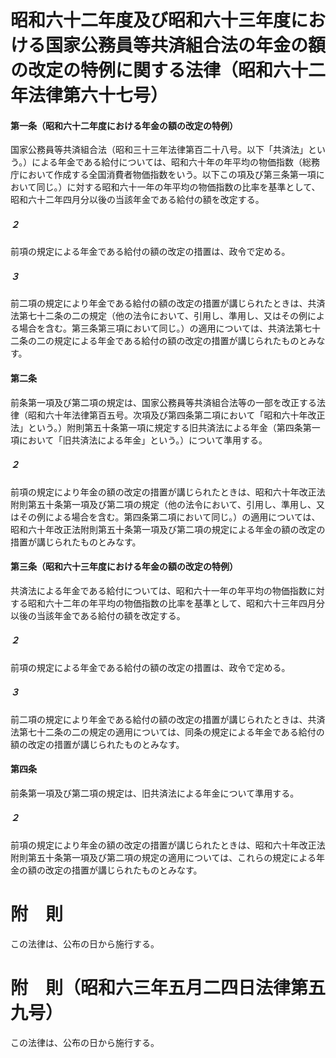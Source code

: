 # 昭和六十二年度及び昭和六十三年度における国家公務員等共済組合法の年金の額の改定の特例に関する法律（昭和六十二年法律第六十七号）
#### 第一条（昭和六十二年度における年金の額の改定の特例）
国家公務員等共済組合法（昭和三十三年法律第百二十八号。以下「共済法」という。）による年金である給付については、昭和六十年の年平均の物価指数（総務庁において作成する全国消費者物価指数をいう。以下この項及び第三条第一項において同じ。）に対する昭和六十一年の年平均の物価指数の比率を基準として、昭和六十二年四月分以後の当該年金である給付の額を改定する。
##### ２
前項の規定による年金である給付の額の改定の措置は、政令で定める。
##### ３
前二項の規定により年金である給付の額の改定の措置が講じられたときは、共済法第七十二条の二の規定（他の法令において、引用し、準用し、又はその例による場合を含む。第三条第三項において同じ。）の適用については、共済法第七十二条の二の規定による年金である給付の額の改定の措置が講じられたものとみなす。
#### 第二条
前条第一項及び第二項の規定は、国家公務員等共済組合法等の一部を改正する法律（昭和六十年法律第百五号。次項及び第四条第二項において「昭和六十年改正法」という。）附則第五十条第一項に規定する旧共済法による年金（第四条第一項において「旧共済法による年金」という。）について準用する。
##### ２
前項の規定により年金の額の改定の措置が講じられたときは、昭和六十年改正法附則第五十条第一項及び第二項の規定（他の法令において、引用し、準用し、又はその例による場合を含む。第四条第二項において同じ。）の適用については、昭和六十年改正法附則第五十条第一項及び第二項の規定による年金の額の改定の措置が講じられたものとみなす。
#### 第三条（昭和六十三年度における年金の額の改定の特例）
共済法による年金である給付については、昭和六十一年の年平均の物価指数に対する昭和六十二年の年平均の物価指数の比率を基準として、昭和六十三年四月分以後の当該年金である給付の額を改定する。
##### ２
前項の規定による年金である給付の額の改定の措置は、政令で定める。
##### ３
前二項の規定により年金である給付の額の改定の措置が講じられたときは、共済法第七十二条の二の規定の適用については、同条の規定による年金である給付の額の改定の措置が講じられたものとみなす。
#### 第四条
前条第一項及び第二項の規定は、旧共済法による年金について準用する。
##### ２
前項の規定により年金の額の改定の措置が講じられたときは、昭和六十年改正法附則第五十条第一項及び第二項の規定の適用については、これらの規定による年金の額の改定の措置が講じられたものとみなす。
# 附　則
この法律は、公布の日から施行する。
# 附　則（昭和六三年五月二四日法律第五九号）
この法律は、公布の日から施行する。
